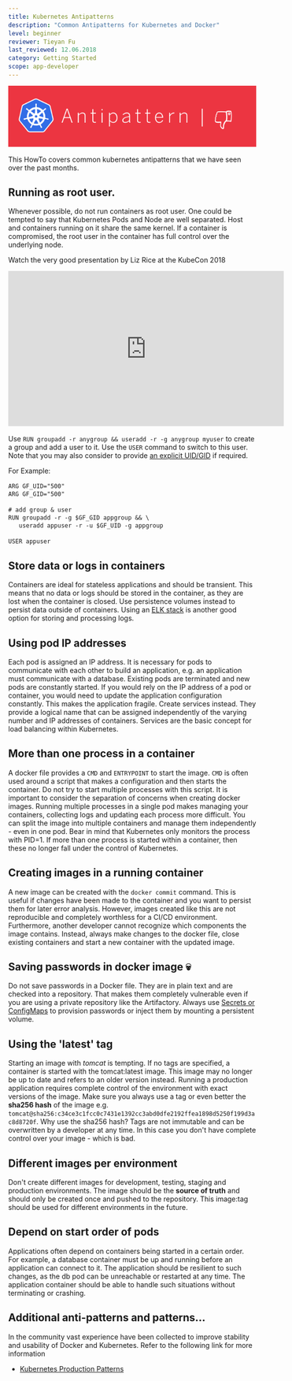 ```yaml
---
title: Kubernetes Antipatterns
description: "Common Antipatterns for Kubernetes and Docker"
level: beginner
reviewer: Tieyan Fu
last_reviewed: 12.06.2018
category: Getting Started
scope: app-developer
---
```


![antipattern](howto-antipattern.png)

This HowTo covers common kubernetes antipatterns that we have seen over the past months.


## Running as root user.
Whenever possible, do not run containers as root user. One could be 
tempted to say that Kubernetes Pods and Node are well separated. Host and containers running on it 
share the same kernel. If a container is compromised, the root user in the container has full control over the 
underlying node.

Watch the very good presentation by Liz Rice at the KubeCon 2018
<iframe width="560" height="315" src="https://www.youtube.com/embed/ltrV-Qmh3oY" frameborder="0" allow="autoplay; encrypted-media" allowfullscreen></iframe>

Use `RUN groupadd -r anygroup && useradd -r -g anygroup myuser` to create a group
and add a user to it. Use the `USER` command to switch to this user.  Note that you may also consider to provide
[an explicit UID/GID](https://docs.docker.com/develop/develop-images/dockerfile_best-practices/#user) if required.  

For Example:

```
ARG GF_UID="500"
ARG GF_GID="500"

# add group & user
RUN groupadd -r -g $GF_GID appgroup && \
   useradd appuser -r -u $GF_UID -g appgroup

USER appuser

```

## Store data or logs in containers
Containers are ideal for stateless applications 
and should be transient. This means that no data or logs should be stored in the 
container, as they are lost when the container is closed. Use persistence volumes instead to persist data outside
of containers. Using an [ELK stack](https://www.elastic.co/de/what-is/elk-stack) is another good option for storing and processing logs.

## Using pod IP addresses
Each pod is assigned an IP address. It is necessary 
for pods to communicate with each other to build an application, e.g. an application 
must communicate with a database. Existing pods are terminated and new pods are 
constantly started. If you would rely on the IP address of a pod or container, you would need to update the application
configuration constantly. This makes the application fragile. Create 
services instead. They provide a logical name that can be assigned independently of the 
varying number and IP addresses of containers. Services are the basic concept for load 
balancing within Kubernetes.

## More than one process in a container
A docker file provides a `CMD` and `ENTRYPOINT` to 
start the image. `CMD` is often used around a script that makes a configuration and then 
starts the container. Do not try to start multiple processes with this script. It is 
important to consider the separation of concerns when creating docker images. Running multiple processes in a single pod makes 
managing your containers, collecting logs and updating each process more difficult. 
You can split the image into multiple containers and manage them independently - even in one pod. 
Bear in mind that Kubernetes only monitors the process with PID=1. If more than 
one process is started within a container, then these no longer fall under the control of Kubernetes.


## Creating images in a running container
A new image can be created with the `docker commit` 
command. This is useful if changes have been made to the container and you want to persist 
them for later error analysis. However, images created like this are not reproducible and 
completely worthless for a CI/CD environment. Furthermore, another developer cannot recognize 
which components the image contains. Instead, always make changes to the docker file, close 
existing containers and start a new container with the updated image.

## Saving passwords in docker image  💀
Do not save passwords in a Docker file. They are in plain 
text and are checked into a repository. That makes them completely vulnerable even if you are using
a private repository like the Artifactory. 
Always use [Secrets or ConfigMaps](https://kubernetes.io/docs/tasks/inject-data-application/distribute-credentials-secure)
to provision passwords or inject them by mounting a persistent volume.

## Using the 'latest' tag
Starting an image with *tomcat* is tempting. If no tags are specified, a container is 
started with the tomcat:latest image.  This image may no longer be up to date and refers to an 
older version instead. Running a production application requires complete control of the environment 
with exact versions of the image.  Make sure you always use a tag or even better the **sha256 hash** 
of the image e.g. `tomcat@sha256:c34ce3c1fcc0c7431e1392cc3abd0dfe2192ffea1898d5250f199d3ac8d8720f`. 
Why use the sha256 hash? Tags are not immutable and can be overwritten by a developer at any time. In this case 
you don't have complete control over your image - which is bad.

## Different images per environment
Don't create different images for development, testing, staging 
and production environments. The image should be the **source of truth** and should only be created once 
and pushed to the repository. This image:tag should be used for different environments in the future. 


## Depend on start order of pods
Applications often depend on containers being started in a certain order. 
For example, a database container must be up and running before an application can connect to it. The application 
should be resilient to such changes, as the db pod can be unreachable or restarted at any time. The 
application container should be able to handle such situations without terminating or crashing. 

## Additional anti-patterns and patterns...
In the community vast experience have been collected to improve stability and usability of Docker and Kubernetes.
Refer to the following link for more information
- [Kubernetes Production Patterns](https://github.com/gravitational/workshop/blob/master/k8sprod.md)